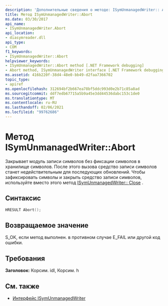 ```yaml
---
description: 'Дополнительные сведения о методе: ISymUnmanagedWriter:: Abort'
title: Метод ISymUnmanagedWriter::Abort
ms.date: 03/30/2017
api_name:
- ISymUnmanagedWriter.Abort
api_location:
- diasymreader.dll
api_type:
- COM
f1_keywords:
- ISymUnmanagedWriter::Abort
helpviewer_keywords:
- ISymUnmanagedWriter::Abort method [.NET Framework debugging]
- Abort method, ISymUnmanagedWriter interface [.NET Framework debugging]
ms.assetid: 416b220f-38d4-48e0-bb49-d2faa7366702
topic_type:
- apiref
ms.openlocfilehash: 312694bf2b667ea78bf5ddc993d0e2b71c85a8ad
ms.sourcegitcommit: ddf7edb67715a5b9a45e3dd44536dabc153c1de0
ms.translationtype: MT
ms.contentlocale: ru-RU
ms.lasthandoff: 02/06/2021
ms.locfileid: "99762686"
---
```

# <a name="isymunmanagedwriterabort-method"></a>Метод ISymUnmanagedWriter::Abort

Закрывает модуль записи символов без фиксации символов в хранилище символов. После этого вызова средство записи символов станет недействительным для последующих обновлений. Чтобы зафиксировать символы и закрыть средство записи символов, используйте вместо этого метод [ISymUnmanagedWriter:: Close](isymunmanagedwriter-close-method.md) .  
  
## <a name="syntax"></a>Синтаксис  
  
```cpp  
HRESULT Abort();  
```  
  
## <a name="return-value"></a>Возвращаемое значение  

 S_OK, если метод выполнен. в противном случае E_FAIL или другой код ошибки.  
  
## <a name="requirements"></a>Требования  

 **Заголовок:** Корсим. idl, Корсим. h  
  
## <a name="see-also"></a>См. также

- [Интерфейс ISymUnmanagedWriter](isymunmanagedwriter-interface.md)
